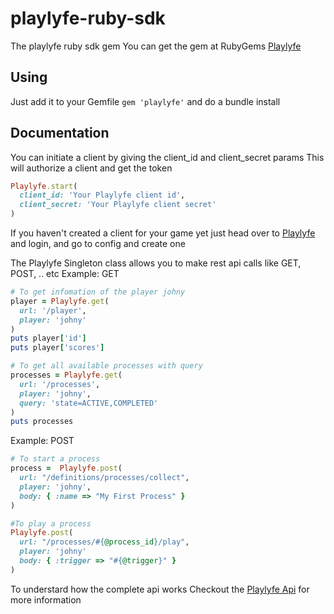 playlyfe-ruby-sdk
=================

The playlyfe ruby sdk gem
You can get the gem at RubyGems [Playlyfe](https://rubygems.org/gems/playlyfe)

Using
------
Just add it to your Gemfile
```gem 'playlyfe'```
and do a bundle install

Documentation
--------------
You can initiate a client by giving the client_id and client_secret params
This will authorize a client and get the token
```ruby
Playlyfe.start(
  client_id: 'Your Playlyfe client id',
  client_secret: 'Your Playlyfe client secret'
)
```
If you haven't created a client for your game yet just head over to
[Playlyfe](playlyfe.com) and login, and go to config and create one

The Playlyfe Singleton class allows you to make rest api calls like GET, POST, .. etc
Example: GET
```ruby
# To get infomation of the player johny
player = Playlyfe.get(
  url: '/player',
  player: 'johny'
)
puts player['id']
puts player['scores']

# To get all available processes with query
processes = Playlyfe.get(
  url: '/processes',
  player: 'johny',
  query: 'state=ACTIVE,COMPLETED'
)
puts processes
```

Example: POST
```ruby
# To start a process
process =  Playlyfe.post(
  url: "/definitions/processes/collect",
  player: 'johny',
  body: { :name => "My First Process" }
)

#To play a process
Playlyfe.post(
  url: "/processes/#{@process_id}/play",
  player: 'johny'
  body: { :trigger => "#{@trigger}" }
)
```

To understard how the complete api works
Checkout the [Playlyfe Api](http://dev.playlyfe.com/docs/api) for more information
